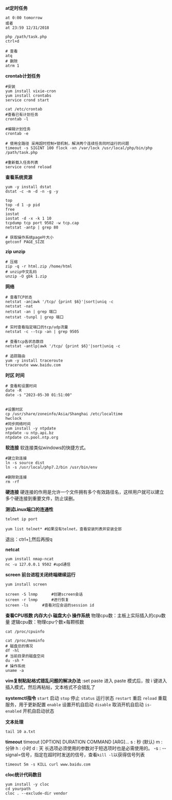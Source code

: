 **at定时任务**
```
at 0:00 tomorrow
或者
at 23:59 12/31/2018
 
php /path/task.php
ctrl+d
 
# 查看
atq
# 删除
atrm 1
```

**crontab计划任务**
```
#安装
yum install vixie-cron
yum install crontabs
service crond start
 
cat /etc/crontab
#查看已有计划任务
crontab -l
 
#编辑计划任务
crontab -e
 
# 使用全路径 采用超时控制+锁机制，解决两个连续任务同时运行的问题
timeout -s SIGINT 100 flock -xn /var/lock /usr/local/php/bin/php /path/task.php
 
#重新载入任务列表
service crond reload
```

**查看系统资源**
```
yum -y install dstat
dstat -c -m -d -n -g -y

top
top -d 1 -p pid
free
iostat
iostat -d -x -k 1 10
tcpdump tcp port 9502 -w tcp.cap
netstat -antp | grep 80

# 获取操作系统page叶大小
getconf PAGE_SIZE
```

**zip unzip**
```
# 压缩
zip -q -r html.zip /home/html
# unzip中文乱码
unzip -O gbk 1.zip
```

**网络**
```
# 查看TCP状态
netstat -an|awk '/tcp/ {print $6}'|sort|uniq -c
netstat -nat
netstat -an | grep 端口
netstat -tunpl | grep 端口

# 实时查看指定端口的tcp/udp流量
netstat -c --tcp -an | grep 9505

# 查看tcp各状态数目
netstat -antlp|awk '/tcp/ {print $6}'|sort|uniq -c

# 追踪路由
yum -y install traceroute
traceroute www.baidu.com

```

**时区 时间**
```
# 查看和设置时间
date -R
date -s "2023-05-30 01:51:00"


#设置时区
cp /usr/share/zoneinfo/Asia/Shanghai /etc/localtime
hwclock
#同步网络时间
yum install -y ntpdate
ntpdate -u ntp.api.bz
ntpdate cn.pool.ntp.org
```

**软连接**
软连接类似windows的快捷方式。

```
#建立软连接
ln -s source dist
ln -s /usr/local/php7.2/bin /usr/bin/env

#删除软连接
rm -rf
```
**硬连接**
硬连接的作用是允许一个文件拥有多个有效路径名，这样用户就可以建立多个硬连接到重要文件，防止误删。


**测试Linux端口的连通性**
```
telnet ip port

yum list telnet* #如果没有telnet，查看安装列表并安装全部
```
退出：ctrl+],然后再按q

**netcat**
```
yum install nmap-ncat
nc -u 127.0.0.1 9502 #upd通信
```
**screen 前台进程关闭终端继续运行**
```
yum install screen

screen -S lnmp		#创建screen会话
screen -r lnmp		#进行恢复
screen -ls		#查看对应会话的session id
```


**查看CPU核数 内存大小 磁盘大小 操作系统**
物理cpu数：主板上实际插入的cpu数量
逻辑cpu数：物理cpu个数×每颗核数
```
cat /proc/cpuinfo

cat /proc/meminfo
# 磁盘总的情况
df -hl
# 当前目录的磁盘空间
du -sh *
# 操作系统
uname -a

```

**vim复制粘贴格式错乱问题的解决办法**
:set paste
进入 paste 模式后，按 i 键进入插入模式，然后再粘帖，文本格式不会错乱了

**systemctl指令**
`start`       启动
`stop`        停止
`status`      运行状态
`restart`     重启
`reload`      重载服务，用于更新配置
`enable`      设置开机自启动
`disable`     取消开机自启动
`is-enabled`  开机自启动状态

**文本处理**
```
tail 10 a.txt
```
**timeout**
timeout [OPTION] DURATION COMMAND [ARG]...
 s : 秒 (默认)
 m : 分钟
 h : 小时
 d : 天
 长选项必须使用的参数对于短选项时也是必需使用的。
 -s : --signal=信号，指定在超时时发送的信号，查看`kill -l`以获得信号列表

```
timeout 5m -s KILL curl www.baidu.com
```
**cloc统计代码数目**
```
yum install -y cloc
cd yourpath
cloc . --exclude-dir vendor
```


